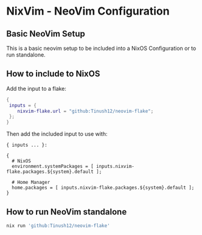 # NixVim - NeoVim Configuration

## Basic NeoVim Setup
This is a basic neovim setup to be included into a NixOS Configuration or to run standalone.

## How to include to NixOS
Add the input to a flake:
```nix
{
 inputs = {
    nixvim-flake.url = "github:Tinush12/neovim-flake";
 };
}
```

Then add the included input to use with:
```
{ inputs ... }:

{
  # NixOS
  environment.systemPackages = [ inputs.nixvim-flake.packages.${system}.default ];

  # Home Manager
  home.packages = [ inputs.nixvim-flake.packages.${system}.default ];
}
```

## How to run NeoVim standalone

```bash
nix run 'github:Tinush12/neovim-flake'
```
